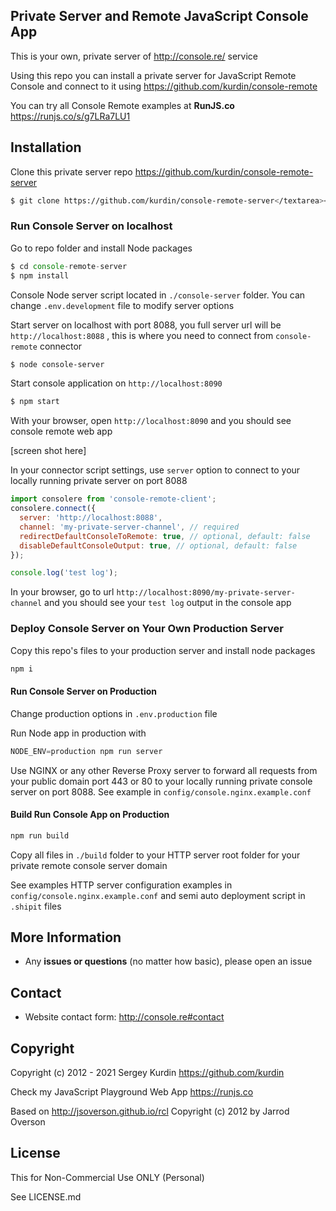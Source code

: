 ## Private Server and Remote JavaScript Console App

This is your own, private server of http://console.re/ service

Using this repo you can install a private server for JavaScript Remote Console and connect to it using https://github.com/kurdin/console-remote

You can try all Console Remote examples at **RunJS.co** <a href="https://runjs.co/s/g7LRa7LU1">https://runjs.co/s/g7LRa7LU1</a>

## Installation

Clone this private server repo https://github.com/kurdin/console-remote-server

```sh
$ git clone https://github.com/kurdin/console-remote-server</textarea></pre></p>
```

### Run Console Server on localhost

Go to repo folder and install Node packages

```js
$ cd console-remote-server
$ npm install
```

Console Node server script located in `./console-server` folder. You can change `.env.development` file to modify server options

Start server on localhost with port 8088, you full server url will be `http://localhost:8088` , this is where you need to connect from `console-remote` connector

```sh
$ node console-server
```

Start console application on `http://localhost:8090`

```sh
$ npm start
```

With your browser, open `http://localhost:8090` and you should see console remote web app

[screen shot here]

In your connector script settings, use `server` option to connect to your locally running private server on port 8088

```js
import consolere from 'console-remote-client';
consolere.connect({
  server: 'http://localhost:8088',
  channel: 'my-private-server-channel', // required
  redirectDefaultConsoleToRemote: true, // optional, default: false
  disableDefaultConsoleOutput: true, // optional, default: false
});

console.log('test log');
```

In your browser, go to url `http://localhost:8090/my-private-server-channel` and you should see your `test log` output in the console app

### Deploy Console Server on Your Own Production Server

Copy this repo's files to your production server and install node packages

```js
npm i
```

#### Run Console Server on Production

Change production options in `.env.production` file

Run Node app in production with

```js
NODE_ENV=production npm run server
```

Use NGINX or any other Reverse Proxy server to forward all requests from your public domain port 443 or 80 to your locally running private console server on port 8088. See example in `config/console.nginx.example.conf`

#### Build Run Console App on Production

```js
npm run build
```

Copy all files in `./build` folder to your HTTP server root folder for your private remote console server domain

See examples HTTP server configuration examples in `config/console.nginx.example.conf` and semi auto deployment script in `.shipit` files

## More Information

- Any **issues or questions** (no matter how basic), please open an issue

## Contact

- Website contact form: http://console.re#contact

## Copyright

Copyright (c) 2012 - 2021 Sergey Kurdin https://github.com/kurdin

Check my JavaScript Playground Web App https://runjs.co

Based on http://jsoverson.github.io/rcl
Copyright (c) 2012 by Jarrod Overson

## License

This for Non-Commercial Use ONLY (Personal)

See LICENSE.md
